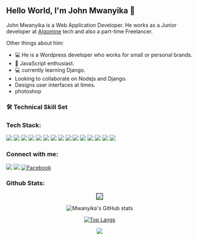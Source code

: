 <br>
<p align="center">
<!--<img src="https://iili.io/H3UK6tn.png">-->
</p>

## Hello World, I'm John Mwanyika 👋
John Mwanyika is a Web Application Developer. He works as a Junior developer at <span><a href="https://algominetech.co.ke">Algomine<a/></span> tech and also a part-time Freelancer. 

Other things about him:
- 💻 He is a Wordpress developer who works for small or personal brands.
- 🎉 JavaScript enthusiast.
- 💻 currently learning Django.
- Looking to collaborate on Nodejs and Django.
- Designs user interfaces at times.
- photoshop
 

### 🛠️  Technical Skill Set

### Tech Stack:
<p float="left">
<img src="https://img.shields.io/badge/html5-%23E34F26.svg?style=for-the-badge&logo=html5&logoColor=white">
<img src="https://img.shields.io/badge/css3-%231572B6.svg?style=for-the-badge&logo=css3&logoColor=white">
<img src="https://img.shields.io/badge/php-%23777BB4.svg?style=for-the-badge&logo=php&logoColor=white">
<img src="https://img.shields.io/badge/tailwindcss-%2338B2AC.svg?style=for-the-badge&logo=tailwind-css&logoColor=white">
<img src="https://img.shields.io/badge/JavaScript-F7DF1E?style=for-the-badge&logo=javascript&logoColor=black">
<img src="https://img.shields.io/badge/C-00599C?style=for-the-badge&logo=c&logoColor=white">
<img src="https://img.shields.io/badge/Python-14354C?style=for-the-badge&logo=python&logoColor=white">
<img src="https://img.shields.io/badge/bootstrap-%23563D7C.svg?style=for-the-badge&logo=bootstrap&logoColor=white">
<img src="https://img.shields.io/badge/node.js-6DA55F?style=for-the-badge&logo=node.js&logoColor=white">
<img src="https://img.shields.io/badge/express.js-%23404d59.svg?style=for-the-badge&logo=express&logoColor=%2361DAFB">
<img src="https://img.shields.io/badge/vuejs-%2335495e.svg?style=for-the-badge&logo=vuedotjs&logoColor=%234FC08D">
<img src="https://img.shields.io/badge/Nuxt-black?style=for-the-badge&logo=nuxt.js&logoColor=white">
<img src="https://img.shields.io/badge/Vuetify-1867C0?style=for-the-badge&logo=vuetify&logoColor=AEDDFF">
<img src="https://img.shields.io/badge/MongoDB-%234ea94b.svg?style=for-the-badge&logo=mongodb&logoColor=white">
<img src="https://img.shields.io/badge/mysql-%2300f.svg?style=for-the-badge&logo=mysql&logoColor=white">
</p>


### Connect with me:

[<img src="https://img.shields.io/badge/Gmail-D14836?style=for-the-badge&logo=gmail&logoColor=white" />](mailto:5476benja@gmail.com)
[<img src="https://img.shields.io/badge/LinkedIn-0077B5?style=for-the-badge&logo=linkedin&logoColor=white" />](https://linkedin.com/in/john-mwanyika-64534a25a )
[![Facebook](https://img.shields.io/badge/Facebook-%231877F2.svg?logo=Facebook&logoColor=white)](https://facebook.com/john.mwanyika.33)

<!---
JohnMwanyika is a ✨ special ✨ repository because its `README.md` (this file) appears on your GitHub profile.
You can click the Preview link to take a look at your changes.
--->

### Github Stats:
<center>

<img border="1" src = "https://github-profile-summary-cards.vercel.app/api/cards/profile-details?username=JohnMwanyika&theme=radical" />

![Mwanyika's GitHub stats](https://github-readme-stats.vercel.app/api?username=JohnMwanyika&show_icons=true&theme=radical)

[![Top Langs](https://github-readme-stats.vercel.app/api/top-langs/?username=JohnMwanyika&langs_count=5&show_icons=true&theme=radical)](https://github.com/JohnMwanyika/github-readme-stats)

<img src="https://github-profile-trophy.vercel.app/?username=JohnMwanyika&margin-w=5&theme=radical">

</center>
